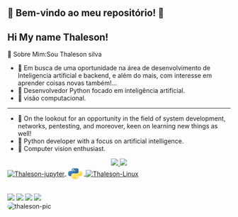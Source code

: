 

## 🚀 Bem-vindo ao meu repositório! 🚀
## Hi My name Thaleson!
👋 Sobre Mim:Sou Thaleson silva
- 🔭 Em busca de uma oportunidade na área de desenvolvimento de Inteligencia artificial e backend, e além do mais, com interesse em aprender coisas novas também!...
- 🌱 Desenvolvedor Python focado em inteligência  artificial.
- 🌱 visão computacional.
----------------------------------------------------------
- 🔭 On the lookout for an opportunity in the field of system development, networks, pentesting, and moreover, keen on learning new things as well!
- 🌱 Python developer with a focus on artificial intelligence.
- 🌱 Computer vision enthusiast.


<a href="https://github.com/thaleson">
<div align="center">
  <a href="https://github.com/thaleson">
  <img height="180em" src="https://github-readme-stats.vercel.app/api?username=thaleson&show_icons=true&theme=dark&include_all_commits=true&count_private=true"/>
  <img height="180em" src="https://github-readme-stats.vercel.app/api/top-langs/?username=thaleson&layout=compact&langs_count=7&theme=dark"/>
</div>


<div>
  <img align="center" alt="Thaleson-jupyter" height="30" width="40" src="https://cdn.jsdelivr.net/gh/devicons/devicon/icons/jupyter/jupyter-original-wordmark.svg" />
  <img align="center" alt="Thaleson-Python" height="30" width="40" src="https://raw.githubusercontent.com/devicons/devicon/master/icons/python/python-original.svg">
  <img align="center" alt="Thaleson-Linux" height="30" width="40" src="https://cdn.jsdelivr.net/gh/devicons/devicon/icons/linux/linux-original.svg">
</div>


  ##
  
<div>
<a href="https://api.whatsapp.com/send?phone=5584994951862" target="_blank"><img src="https://img.shields.io/badge/WhatsApp-25D366?style=for-the-badge&logo=whatsapp&logoColor=white" target="_blank"></a>  
  <a href="https://www.instagram.com/_thaleson/ target="_blank"><img src="https://img.shields.io/badge/-Instagram-%23E4405F?style=for-the-badge&logo=instagram&logoColor=white" target="_blank"></a>
  <a href = "mailto:thaleson177@gmail.com"><img src="https://img.shields.io/badge/Gmail-D14836?style=for-the-badge&logo=gmail&logoColor=white" target="_blank"></a>
  <a href="https://www.linkedin.com/in/thaleson-silva-9298a0296/" target="_blank"><img src="https://img.shields.io/badge/-LinkedIn-%230077B5?style=for-the-badge&logo=linkedin&logoColor=white" target="_blank"></a> 
  
</div>

<img align="center" alt="thaleson-pic" height="150" style="border-radius:50px;" src="https://i.picasion.com/pic92/94ad084d17841c2e681b6311e3dde7d5.gif">
  

